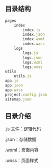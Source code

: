 ## 目录结构

```js
pages
	index
        index.js
        index.json
        index.wxml
        index.wxss
	logs
        logs.js
        logs.json
        logs.wxml
        logs.wxss
utils
	utils.js
app.js
app.json
app.wxss
project.config.json
sitemap.json
```

## 目录介绍

.js 文件：逻辑代码

.json：存储数据

.wxml：页面内容

.wxss：页面样式

